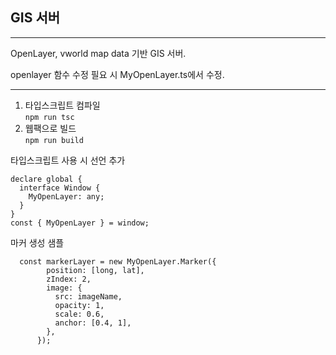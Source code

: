 ## GIS 서버

---

OpenLayer, vworld map data 기반 GIS 서버.

openlayer 함수 수정 필요 시 MyOpenLayer.ts에서 수정.

---  

1. 타입스크립트 컴파일  
```npm run tsc ```
2. 웹팩으로 빌드  
```npm run build```

타입스크립트 사용 시 선언 추가
```
declare global {
  interface Window {
    MyOpenLayer: any;
  }
}
const { MyOpenLayer } = window;
```

마커 생성 샘플 
```
  const markerLayer = new MyOpenLayer.Marker({
        position: [long, lat],
        zIndex: 2,
        image: {
          src: imageName,
          opacity: 1,
          scale: 0.6,
          anchor: [0.4, 1],
        },
      });
```
